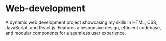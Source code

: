 # Web-development
A dynamic web development project showcasing my skills in HTML, CSS, JavaScript, and React.js. Features a responsive design, efficient codebase, and modular components for a seamless user experience.
